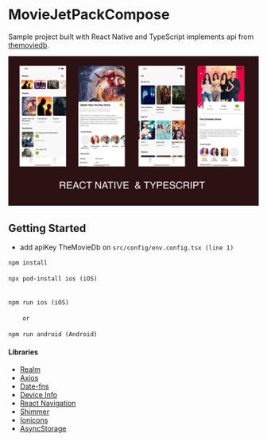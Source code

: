 # MovieJetPackCompose

Sample project built with React Native and TypeScript implements api from [themoviedb](http://themoviedb.org).

<p><img src="preview.png" width="1257"></p>

## Getting Started

- add apiKey TheMovieDb on `src/config/env.config.tsx (line 1)`

```
npm install

npx pod-install ios (iOS)


npm run ios (iOS)

    or

npm run android (Android)
```

#### Libraries

- [Realm](https://docs.mongodb.com/realm/sdk/react-native/)
- [Axios](https://www.npmjs.com/package/react-native-axios)
- [Date-fns](https://www.npmjs.com/package/date-fns)
- [Device Info](https://github.com/react-native-device-info/react-native-device-info)
- [React Navigation](https://reactnavigation.org/)
- [Shimmer](https://github.com/tomzaku/react-native-shimmer-placeholder)
- [Ionicons](https://www.npmjs.com/package/react-native-ionicons)
- [AsyncStorage](https://react-native-async-storage.github.io/async-storage/)
